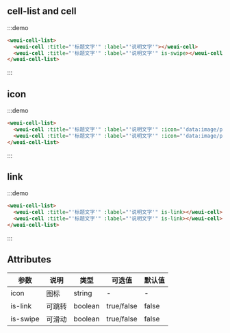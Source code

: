 

## cell-list and cell

:::demo

```html
<weui-cell-list>
  <weui-cell :title="'标题文字'" :label="'说明文字'"></weui-cell>
  <weui-cell :title="'标题文字'" :label="'说明文字'" is-swipe></weui-cell>
</weui-cell-list>
```

:::

## icon

:::demo

```html
<weui-cell-list>
  <weui-cell :title="'标题文字'" :label="'说明文字'" :icon="'data:image/png;base64,iVBORw0KGgoAAAANSUhEUgAAAC4AAAAuCAMAAABgZ9sFAAAAVFBMVEXx8fHMzMzr6+vn5+fv7+/t7e3d3d2+vr7W1tbHx8eysrKdnZ3p6enk5OTR0dG7u7u3t7ejo6PY2Njh4eHf39/T09PExMSvr6+goKCqqqqnp6e4uLgcLY/OAAAAnklEQVRIx+3RSRLDIAxE0QYhAbGZPNu5/z0zrXHiqiz5W72FqhqtVuuXAl3iOV7iPV/iSsAqZa9BS7YOmMXnNNX4TWGxRMn3R6SxRNgy0bzXOW8EBO8SAClsPdB3psqlvG+Lw7ONXg/pTld52BjgSSkA3PV2OOemjIDcZQWgVvONw60q7sIpR38EnHPSMDQ4MjDjLPozhAkGrVbr/z0ANjAF4AcbXmYAAAAASUVORK5CYII='"></weui-cell>
  <weui-cell :title="'标题文字'" :label="'说明文字'" :icon="'data:image/png;base64,iVBORw0KGgoAAAANSUhEUgAAAC4AAAAuCAMAAABgZ9sFAAAAVFBMVEXx8fHMzMzr6+vn5+fv7+/t7e3d3d2+vr7W1tbHx8eysrKdnZ3p6enk5OTR0dG7u7u3t7ejo6PY2Njh4eHf39/T09PExMSvr6+goKCqqqqnp6e4uLgcLY/OAAAAnklEQVRIx+3RSRLDIAxE0QYhAbGZPNu5/z0zrXHiqiz5W72FqhqtVuuXAl3iOV7iPV/iSsAqZa9BS7YOmMXnNNX4TWGxRMn3R6SxRNgy0bzXOW8EBO8SAClsPdB3psqlvG+Lw7ONXg/pTld52BjgSSkA3PV2OOemjIDcZQWgVvONw60q7sIpR38EnHPSMDQ4MjDjLPozhAkGrVbr/z0ANjAF4AcbXmYAAAAASUVORK5CYII='"></weui-cell>
</weui-cell-list>
```
:::

## link

:::demo

```html
<weui-cell-list>
  <weui-cell :title="'标题文字'" :label="'说明文字'" is-link></weui-cell>
  <weui-cell :title="'标题文字'" :label="'说明文字'" is-link></weui-cell>
</weui-cell-list>
```


<script>
  import tabbar from '../assets/icon_tabbar.png'
  export default {
    data() {
      return {
        tabbar: tabbar
      }
    }
  }
</script>

:::

## Attributes

| 参数 | 说明 | 类型   | 可选值 | 默认值 |
| ---- | ---- | ------ | ------ | ------ |
| icon | 图标 | string | -      | -      |
| is-link | 可跳转 | boolean | true/false | false |
| is-swipe | 可滑动 | boolean | true/false | false |
